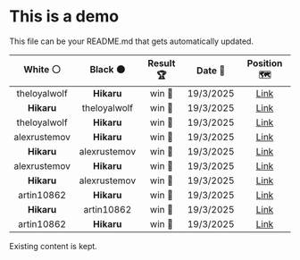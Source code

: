# This is a demo

This file can be your README.md that gets automatically updated.

<!--START_SECTION:chessStats-->
<!-- Automatically generated with https://github.com/Balastrong/chess-stats-action -->

| White ⚪ | Black ⚫ | Result 🏆 | Date 📅 | Position 🗺️ |
|:---:|:---:|:---:|:---:|:---:|
| theloyalwolf | **Hikaru** | win 🥇 | 19/3/2025 | <a href="http://www.ee.unb.ca/cgi-bin/tervo/fen.pl?select=8/8/4R1p1/1pk5/p2N4/6p1/1r2P1K1/8 w - - 6 46">Link</a> |
| **Hikaru** | theloyalwolf | win 🥇 | 19/3/2025 | <a href="http://www.ee.unb.ca/cgi-bin/tervo/fen.pl?select=8/6p1/2k1pn1p/8/2N1bP2/2K2BP1/7P/1R6 b - - 0 46">Link</a> |
| theloyalwolf | **Hikaru** | win 🥇 | 19/3/2025 | <a href="http://www.ee.unb.ca/cgi-bin/tervo/fen.pl?select=R7/2Q2p1k/3p2p1/3P4/1P4b1/6P1/4rqB1/6K1 w - - 7 41">Link</a> |
| alexrustemov | **Hikaru** | win 🥇 | 19/3/2025 | <a href="http://www.ee.unb.ca/cgi-bin/tervo/fen.pl?select=5k2/3R4/r4Np1/2p3K1/8/1n6/p7/8 w - - 0 51">Link</a> |
| **Hikaru** | alexrustemov | win 🥇 | 19/3/2025 | <a href="http://www.ee.unb.ca/cgi-bin/tervo/fen.pl?select=8/3b4/3b2qk/5p2/5P1p/4PB1K/5P2/Q7 b - - 1 64">Link</a> |
| alexrustemov | **Hikaru** | win 🥇 | 19/3/2025 | <a href="http://www.ee.unb.ca/cgi-bin/tervo/fen.pl?select=1r3bk1/8/3p4/1NpPp2n/2P1Pp1B/1P3P1P/1N6/1K1B2q1 w - - 2 38">Link</a> |
| **Hikaru** | alexrustemov | win 🥇 | 19/3/2025 | <a href="http://www.ee.unb.ca/cgi-bin/tervo/fen.pl?select=8/p2k4/2pb1p1B/N1pn3P/3p2P1/1P1P1K2/P1P2P2/8 b - - 0 40">Link</a> |
| artin10862 | **Hikaru** | win 🥇 | 19/3/2025 | <a href="http://www.ee.unb.ca/cgi-bin/tervo/fen.pl?select=8/1p2k3/1P3p2/1B4P1/8/pb2K3/8/8 w - - 0 55">Link</a> |
| **Hikaru** | artin10862 | win 🥇 | 19/3/2025 | <a href="http://www.ee.unb.ca/cgi-bin/tervo/fen.pl?select=7B/Pp2p3/3bk1p1/1P1p4/4p1P1/4P3/3R1P2/6K1 b - - 0 47">Link</a> |
| artin10862 | **Hikaru** | win 🥇 | 19/3/2025 | <a href="http://www.ee.unb.ca/cgi-bin/tervo/fen.pl?select=1k6/6p1/5p2/5P2/6P1/6KP/1nb2P2/8 b - - 1 46">Link</a> |

<!--END_SECTION:chessStats-->

Existing content is kept.
